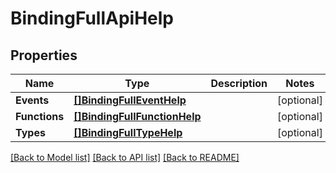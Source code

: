 # BindingFullApiHelp

## Properties

Name | Type | Description | Notes
------------ | ------------- | ------------- | -------------
**Events** | [**[]BindingFullEventHelp**](BindingFullEventHelp.md) |  | [optional] 
**Functions** | [**[]BindingFullFunctionHelp**](BindingFullFunctionHelp.md) |  | [optional] 
**Types** | [**[]BindingFullTypeHelp**](BindingFullTypeHelp.md) |  | [optional] 

[[Back to Model list]](../README.md#documentation-for-models) [[Back to API list]](../README.md#documentation-for-api-endpoints) [[Back to README]](../README.md)


